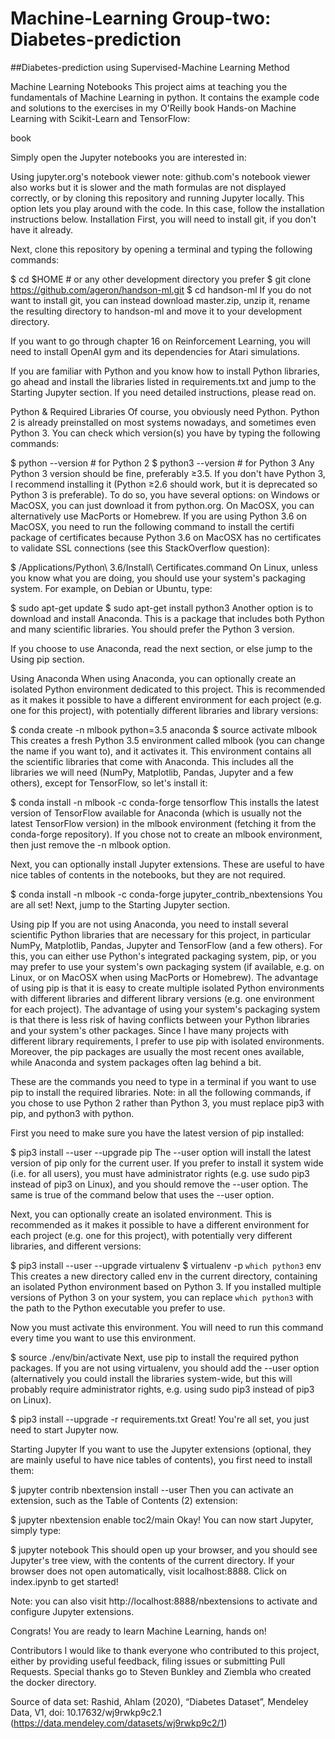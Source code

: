 # Machine-Learning Group-two: Diabetes-prediction

##Diabetes-prediction using Supervised-Machine Learning Method

Machine Learning Notebooks
This project aims at teaching you the fundamentals of Machine Learning in python. It contains the example code and solutions to the exercises in my O'Reilly book Hands-on Machine Learning with Scikit-Learn and TensorFlow:

book

Simply open the Jupyter notebooks you are interested in:

Using jupyter.org's notebook viewer
note: github.com's notebook viewer also works but it is slower and the math formulas are not displayed correctly,
or by cloning this repository and running Jupyter locally. This option lets you play around with the code. In this case, follow the installation instructions below.
Installation
First, you will need to install git, if you don't have it already.

Next, clone this repository by opening a terminal and typing the following commands:

$ cd $HOME  # or any other development directory you prefer
$ git clone https://github.com/ageron/handson-ml.git
$ cd handson-ml
If you do not want to install git, you can instead download master.zip, unzip it, rename the resulting directory to handson-ml and move it to your development directory.

If you want to go through chapter 16 on Reinforcement Learning, you will need to install OpenAI gym and its dependencies for Atari simulations.

If you are familiar with Python and you know how to install Python libraries, go ahead and install the libraries listed in requirements.txt and jump to the Starting Jupyter section. If you need detailed instructions, please read on.

Python & Required Libraries
Of course, you obviously need Python. Python 2 is already preinstalled on most systems nowadays, and sometimes even Python 3. You can check which version(s) you have by typing the following commands:

$ python --version   # for Python 2
$ python3 --version  # for Python 3
Any Python 3 version should be fine, preferably ≥3.5. If you don't have Python 3, I recommend installing it (Python ≥2.6 should work, but it is deprecated so Python 3 is preferable). To do so, you have several options: on Windows or MacOSX, you can just download it from python.org. On MacOSX, you can alternatively use MacPorts or Homebrew. If you are using Python 3.6 on MacOSX, you need to run the following command to install the certifi package of certificates because Python 3.6 on MacOSX has no certificates to validate SSL connections (see this StackOverflow question):

$ /Applications/Python\ 3.6/Install\ Certificates.command
On Linux, unless you know what you are doing, you should use your system's packaging system. For example, on Debian or Ubuntu, type:

$ sudo apt-get update
$ sudo apt-get install python3
Another option is to download and install Anaconda. This is a package that includes both Python and many scientific libraries. You should prefer the Python 3 version.

If you choose to use Anaconda, read the next section, or else jump to the Using pip section.

Using Anaconda
When using Anaconda, you can optionally create an isolated Python environment dedicated to this project. This is recommended as it makes it possible to have a different environment for each project (e.g. one for this project), with potentially different libraries and library versions:

$ conda create -n mlbook python=3.5 anaconda
$ source activate mlbook
This creates a fresh Python 3.5 environment called mlbook (you can change the name if you want to), and it activates it. This environment contains all the scientific libraries that come with Anaconda. This includes all the libraries we will need (NumPy, Matplotlib, Pandas, Jupyter and a few others), except for TensorFlow, so let's install it:

$ conda install -n mlbook -c conda-forge tensorflow
This installs the latest version of TensorFlow available for Anaconda (which is usually not the latest TensorFlow version) in the mlbook environment (fetching it from the conda-forge repository). If you chose not to create an mlbook environment, then just remove the -n mlbook option.

Next, you can optionally install Jupyter extensions. These are useful to have nice tables of contents in the notebooks, but they are not required.

$ conda install -n mlbook -c conda-forge jupyter_contrib_nbextensions
You are all set! Next, jump to the Starting Jupyter section.

Using pip
If you are not using Anaconda, you need to install several scientific Python libraries that are necessary for this project, in particular NumPy, Matplotlib, Pandas, Jupyter and TensorFlow (and a few others). For this, you can either use Python's integrated packaging system, pip, or you may prefer to use your system's own packaging system (if available, e.g. on Linux, or on MacOSX when using MacPorts or Homebrew). The advantage of using pip is that it is easy to create multiple isolated Python environments with different libraries and different library versions (e.g. one environment for each project). The advantage of using your system's packaging system is that there is less risk of having conflicts between your Python libraries and your system's other packages. Since I have many projects with different library requirements, I prefer to use pip with isolated environments. Moreover, the pip packages are usually the most recent ones available, while Anaconda and system packages often lag behind a bit.

These are the commands you need to type in a terminal if you want to use pip to install the required libraries. Note: in all the following commands, if you chose to use Python 2 rather than Python 3, you must replace pip3 with pip, and python3 with python.

First you need to make sure you have the latest version of pip installed:

$ pip3 install --user --upgrade pip
The --user option will install the latest version of pip only for the current user. If you prefer to install it system wide (i.e. for all users), you must have administrator rights (e.g. use sudo pip3 instead of pip3 on Linux), and you should remove the --user option. The same is true of the command below that uses the --user option.

Next, you can optionally create an isolated environment. This is recommended as it makes it possible to have a different environment for each project (e.g. one for this project), with potentially very different libraries, and different versions:

$ pip3 install --user --upgrade virtualenv
$ virtualenv -p `which python3` env
This creates a new directory called env in the current directory, containing an isolated Python environment based on Python 3. If you installed multiple versions of Python 3 on your system, you can replace `which python3` with the path to the Python executable you prefer to use.

Now you must activate this environment. You will need to run this command every time you want to use this environment.

$ source ./env/bin/activate
Next, use pip to install the required python packages. If you are not using virtualenv, you should add the --user option (alternatively you could install the libraries system-wide, but this will probably require administrator rights, e.g. using sudo pip3 instead of pip3 on Linux).

$ pip3 install --upgrade -r requirements.txt
Great! You're all set, you just need to start Jupyter now.

Starting Jupyter
If you want to use the Jupyter extensions (optional, they are mainly useful to have nice tables of contents), you first need to install them:

$ jupyter contrib nbextension install --user
Then you can activate an extension, such as the Table of Contents (2) extension:

$ jupyter nbextension enable toc2/main
Okay! You can now start Jupyter, simply type:

$ jupyter notebook
This should open up your browser, and you should see Jupyter's tree view, with the contents of the current directory. If your browser does not open automatically, visit localhost:8888. Click on index.ipynb to get started!

Note: you can also visit http://localhost:8888/nbextensions to activate and configure Jupyter extensions.

Congrats! You are ready to learn Machine Learning, hands on!

Contributors
I would like to thank everyone who contributed to this project, either by providing useful feedback, filing issues or submitting Pull Requests. Special thanks go to Steven Bunkley and Ziembla who created the docker directory.



Source of data set: 
    Rashid, Ahlam (2020), “Diabetes Dataset”, Mendeley Data, V1, doi: 10.17632/wj9rwkp9c2.1 (https://data.mendeley.com/datasets/wj9rwkp9c2/1)
